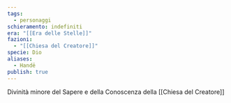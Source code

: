 ```yaml
---
tags:
  - personaggi
schieramento: indefiniti
era: "[[Era delle Stelle]]"
fazioni:
  - "[[Chiesa del Creatore]]"
specie: Dio
aliases:
  - Handë
publish: true
---
```

Divinità minore del Sapere e della Conoscenza della [[Chiesa del Creatore]]